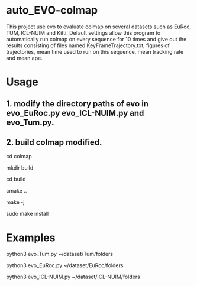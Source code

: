 # auto_EVO-colmap
This project use evo to evaluate colmap on several datasets such as EuRoc, TUM, ICL-NUIM and Kitti. Default settings allow this program to automatically run colmap on every sequence for 10 times and give out the results consisting of files named KeyFrameTrajectory.txt, figures of trajectories, mean time used to run on this sequence, mean tracking rate and mean ape.
# Usage
## 1. modify the directory paths of evo in evo_EuRoc.py evo_ICL-NUIM.py and evo_Tum.py.

## 2. build colmap modified.

cd colmap

mkdir build

cd build

cmake ..

make -j

sudo make install
  
# Examples
python3 evo_Tum.py ~/dataset/Tum/folders

python3 evo_EuRoc.py ~/dataset/EuRoc/folders

python3 evo_ICL-NUIM.py ~/dataset/ICL-NUIM/folders
